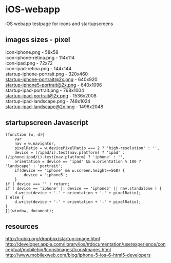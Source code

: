 iOS-webapp
==========

iOS webapp testpage for icons and startupscreens

images sizes - pixel
--------
icon-iphone.png - 58x58  
icon-iphone-retina.png - 114x114  
icon-ipad.png - 72x72  
icon-ipad-retina.png - 144x144  
startup-iphone-portrait.png - 320x460  
startup-iphone-portrait@2x.png - 640x920  
startup-iphone5-portrait@2x.png - 640x1096  
startup-ipad-portrait.png - 768x1004  
startup-ipad-portrait@2x.png - 1536x2008  
startup-ipad-landscape.png - 748x1024  
startup-ipad-landscape@2x.png - 1496x2048  

startupscreen Javascript
--------  
		
	(function (w, d){
		var
		nav = w.navigator,
		pixelRatio = w.devicePixelRatio === 2 ? 'high-resolution' : '',
		device = (/ipad/i).test(nav.platform) ? 'ipad' : (/iphone|ipod/i).test(nav.platform) ? 'iphone' : '',
		orientation = device == 'ipad' && w.orientation % 180 ? 'landscape' : 'portrait';
		if(device == 'iphone' && w.screen.height==568) {
			device = 'iphone5';
		}
	if ( device === '' ) return;
	if ( device == 'iphone' || device == 'iphone5' || nav.standalone ) {
		d.write(device + '-' + orientation + '-' + pixelRatio);
	} else {
		d.write(device + '-' + orientation + '-' + pixelRatio);
	}
	})(window, document);

resources
--------
http://cubiq.org/dropbox/startup-image.html  
http://developer.apple.com/library/ios/#documentation/userexperience/conceptual/mobilehig/IconsImages/IconsImages.html  
http://www.mobilexweb.com/blog/iphone-5-ios-6-html5-developers  
